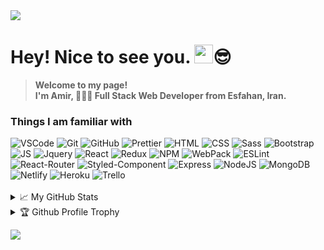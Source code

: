 <a href="https://github.com/antonkomarev/github-profile-views-counter">
  <img src="https://komarev.com/ghpvc/?username=Amir-Pourhadi&label=Profile+Views&color=blueviolet" />
</a>

# Hey! Nice to see you. <img src="https://raw.githubusercontent.com/MartinHeinz/MartinHeinz/master/wave.gif" width="30px">😎
> **Welcome to my page! </br> I'm Amir, 👨🏻‍💻 Full Stack Web Developer from Esfahan, Iran.**

### Things I am familiar with
<div>
  <img alt="VSCode" src="https://img.shields.io/badge/-Visual%20Studio%20Code-23A9F2?style=flat-square&logo=Visual%20Studio%20Code&logoColor=white" />
  <img alt="Git" src="https://img.shields.io/badge/-Git-F05032?style=flat-square&logo=git&logoColor=white" />
  <img alt="GitHub" src="https://img.shields.io/badge/-Github-181717?style=flat-square&logo=GitHub&logoColor=white" />
  <img alt="Prettier" src="https://img.shields.io/badge/-Prettier-F7B93E?style=flat-square&logo=prettier&logoColor=white" />
  <img alt="HTML" src="https://img.shields.io/badge/HTML-E34F26?style=flat-square&logo=html5&logoColor=white" />
  <img alt="CSS" src="https://img.shields.io/badge/CSS-1572B6?style=flat-square&logo=css3&logoColor=white" />
  <img alt="Sass" src="https://img.shields.io/badge/Sass-CC6699?style=flat-square&logo=sass&logoColor=white" />
  <img alt="Bootstrap" src="https://img.shields.io/badge/Bootstrap-563D7C?style=flat-square&logo=bootstrap&logoColor=white" />
  <img alt="JS" src="https://img.shields.io/badge/JavaScript-323330?style=flat-square&logo=javascript&logoColor=F7DF1E" />
  <img alt="Jquery" src="https://img.shields.io/badge/jQuery-0769AD?style=flat-square&logo=jquery&logoColor=white" />
  <img alt="React" src="https://img.shields.io/badge/React-45b8d8?style=flat-square&logo=react&logoColor=white" />
  <img alt="Redux" src="https://img.shields.io/badge/Redux-593D88?style=flat-square&logo=redux&logoColor=white" />
  <img alt="NPM" src="https://img.shields.io/badge/-NPM-CB3837?style=flat-square&logo=npm&logoColor=white" />
  <img alt="WebPack" src="https://img.shields.io/badge/-WebPack-1C78C0?style=flat-square&logo=WebPack&logoColor=white" />
  <img alt="ESLint" src="https://img.shields.io/badge/-ESLint-4B32C3?style=flat-square&logo=ESLint&logoColor=white" />
  <img alt="React-Router" src="https://img.shields.io/badge/React_Router-CA4245?style=flat-square&logo=react-router&logoColor=white" />
  <img alt="Styled-Component" src="https://img.shields.io/badge/styled--components-DB7093?style=flat-square&logo=styled-components&logoColor=white" />
  <img alt="Express" src="https://img.shields.io/badge/Express.js-404D59?style=flat-square" />
  <img alt="NodeJS" src="https://img.shields.io/badge/Node.js-43853D?style=flat-square&logo=node.js&logoColor=white" />
  <img alt="MongoDB" src="https://img.shields.io/badge/MongoDB-4EA94B?style=flat-square&logo=mongodb&logoColor=white" />
  <img alt="Netlify" src="https://img.shields.io/badge/Netlify-00C7B7?style=flat-square&logo=netlify&logoColor=white" />
  <img alt="Heroku" src="https://img.shields.io/badge/Heroku-430098?style=flat-square&logo=heroku&logoColor=white" />
  <img alt="Trello" src="https://img.shields.io/badge/-Trello-0079BF?style=flat-square&logo=Trello&logoColor=white" />
</div>

<br />
<details>
  <summary>📈 My GitHub Stats</summary><br>
  <div>
    <a href="https://github-readme-stats.vercel.app/">
      <img height="165" src="https://github-readme-stats.vercel.app/api?username=Amir-Pourhadi&theme=radical&hide_border=true&count_private=true&show_icons=true" />
    </a>
    <a href="https://github.com/DenverCoder1/github-readme-streak-stats">
      <img height="166" src="http://github-readme-streak-stats.herokuapp.com?user=Amir-Pourhadi&theme=radical&hide_border=true" />
    </a>
  </div>
  <div>
    <a href="https://github-readme-stats.vercel.app/">
      <img src="https://github-readme-stats.vercel.app/api/top-langs/?username=Amir-Pourhadi&theme=radical&hide_border=true&layout=compact" />
    </a>
    <a href="https://wakatime.com/AmirPourhadi">
      <img src="https://github-readme-stats.vercel.app/api/wakatime?username=AmirPourhadi&theme=radical&hide_border=true&langs_count=6&layout=compact" />
    </a>
  </div>
</details>

<details>
  <summary>🏆 Github Profile Trophy</summary><br>
  <a href="https://github.com/ryo-ma/github-profile-trophy">
    <img src="https://github-profile-trophy.vercel.app/?username=Amir-Pourhadi&theme=radical&margin-w=30&no-frame=true" />
  </a>
</details>


![](https://hit.yhype.me/github/profile?user_id=48559675)
